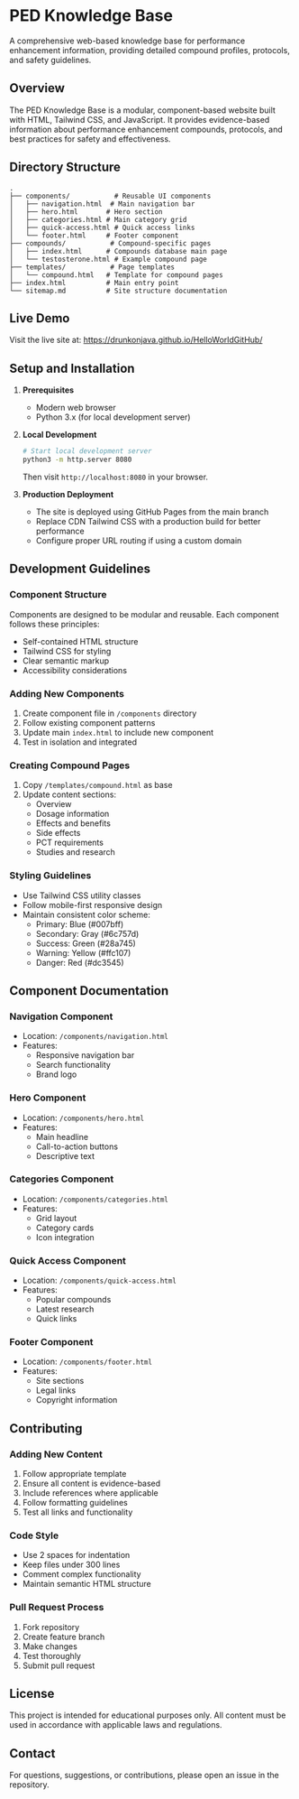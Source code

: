# PED Knowledge Base

A comprehensive web-based knowledge base for performance enhancement information, providing detailed compound profiles, protocols, and safety guidelines.

## Overview

The PED Knowledge Base is a modular, component-based website built with HTML, Tailwind CSS, and JavaScript. It provides evidence-based information about performance enhancement compounds, protocols, and best practices for safety and effectiveness.

## Directory Structure

```
.
├── components/           # Reusable UI components
│   ├── navigation.html  # Main navigation bar
│   ├── hero.html       # Hero section
│   ├── categories.html # Main category grid
│   ├── quick-access.html # Quick access links
│   └── footer.html     # Footer component
├── compounds/           # Compound-specific pages
│   ├── index.html      # Compounds database main page
│   └── testosterone.html # Example compound page
├── templates/           # Page templates
│   └── compound.html   # Template for compound pages
├── index.html          # Main entry point
└── sitemap.md          # Site structure documentation
```

## Live Demo

Visit the live site at: https://drunkonjava.github.io/HelloWorldGitHub/

## Setup and Installation

1. **Prerequisites**

   - Modern web browser
   - Python 3.x (for local development server)

2. **Local Development**

   ```bash
   # Start local development server
   python3 -m http.server 8080
   ```

   Then visit `http://localhost:8080` in your browser.

3. **Production Deployment**
   - The site is deployed using GitHub Pages from the main branch
   - Replace CDN Tailwind CSS with a production build for better performance
   - Configure proper URL routing if using a custom domain

## Development Guidelines

### Component Structure

Components are designed to be modular and reusable. Each component follows these principles:

- Self-contained HTML structure
- Tailwind CSS for styling
- Clear semantic markup
- Accessibility considerations

### Adding New Components

1. Create component file in `/components` directory
2. Follow existing component patterns
3. Update main `index.html` to include new component
4. Test in isolation and integrated

### Creating Compound Pages

1. Copy `/templates/compound.html` as base
2. Update content sections:
   - Overview
   - Dosage information
   - Effects and benefits
   - Side effects
   - PCT requirements
   - Studies and research

### Styling Guidelines

- Use Tailwind CSS utility classes
- Follow mobile-first responsive design
- Maintain consistent color scheme:
  - Primary: Blue (#007bff)
  - Secondary: Gray (#6c757d)
  - Success: Green (#28a745)
  - Warning: Yellow (#ffc107)
  - Danger: Red (#dc3545)

## Component Documentation

### Navigation Component

- Location: `/components/navigation.html`
- Features:
  - Responsive navigation bar
  - Search functionality
  - Brand logo

### Hero Component

- Location: `/components/hero.html`
- Features:
  - Main headline
  - Call-to-action buttons
  - Descriptive text

### Categories Component

- Location: `/components/categories.html`
- Features:
  - Grid layout
  - Category cards
  - Icon integration

### Quick Access Component

- Location: `/components/quick-access.html`
- Features:
  - Popular compounds
  - Latest research
  - Quick links

### Footer Component

- Location: `/components/footer.html`
- Features:
  - Site sections
  - Legal links
  - Copyright information

## Contributing

### Adding New Content

1. Follow appropriate template
2. Ensure all content is evidence-based
3. Include references where applicable
4. Follow formatting guidelines
5. Test all links and functionality

### Code Style

- Use 2 spaces for indentation
- Keep files under 300 lines
- Comment complex functionality
- Maintain semantic HTML structure

### Pull Request Process

1. Fork repository
2. Create feature branch
3. Make changes
4. Test thoroughly
5. Submit pull request

## License

This project is intended for educational purposes only. All content must be used in accordance with applicable laws and regulations.

## Contact

For questions, suggestions, or contributions, please open an issue in the repository.
